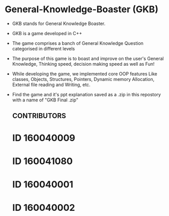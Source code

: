 # General-Knowledge-Boaster (GKB)
- GKB stands for General Knowledge Boaster.
- GKB is a game developed in C++
- The game comprises a banch of General Knowledge Question categorised in different levels
- The purpose of this game is to boast and improve on the user's General Knowledge, Thinking speed, decision making speed as well as Fun!
- While developing the game, we implemented core OOP features Like classes, Objects, Structures, Pointers, Dynamic memory Allocation, External file reading and Writing, etc.


- Find the game and it's ppt explanation saved as a .zip in this repostory with a name of "GKB Final .zip"

    CONTRIBUTORS
    ------------
    # ID 160040009
    # ID 160041080
    # ID 160040001
    # ID 160040002
    
